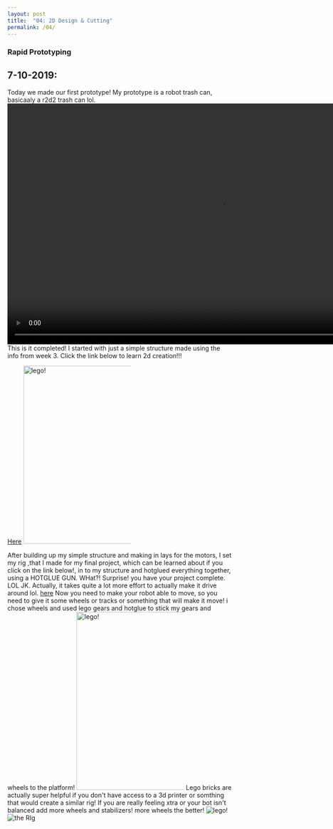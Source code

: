 ```yaml
---
layout: post
title:  "04: 2D Design & Cutting"
permalink: /04/
---
```


### Rapid Prototyping

<h2>7-10-2019:</h2>
Today we made our first prototype! My prototype is a robot trash can, basicaaly a r2d2 trash can lol.
<video width="955" height="541" controls>
	<source src="mov1.MOV" type="video/mp4">
</video>
This is it completed! I started with just a simple structure made using the info from week 3. Click the link below to learn 2d creation!!!

[Here](https://jonjonr13.github.io/PHYS-12-assignments/03/)
<img src="IMG_6585.JPG" alt="lego!" style="height: 400px; max-width: 48%">

After building up my simple structure and making in lays for the motors, I set my rig ,that I made for my final project, which can be learned about if you click on the link below!, in to my structure and hotglued everything together, using a HOTGLUE GUN. WHat?! Surprise! you have your project complete. LOL JK. Actually, it takes quite a lot more effort to actually make it drive around lol. 
[here](https://jonjonr13.github.io/PHYS-12-assignments/12/)
Now you need to make your robot able to move, so you need to give it some wheels or tracks or something that will make it move! i chose wheels and used lego gears and hotglue to stick my gears and wheels to the platform!
<img src="IMG_6587.JPG" alt="lego!" style="height: 400px; max-width: 48%">
Lego bricks are actually super helpful if you don't have access to a 3d printer or somthing that would create a similar rig!
If you are really feeling xtra or your bot isn't balanced add more wheels and stabilizers! more wheels the better!
<img src="rig1.JPG" alt="lego!">
<img src="rig2.JPG" alt="the RIg">

<!-- Or, you can also directly include HTML, for example to make a split image -->




